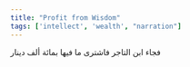```yaml
---
title: "Profit from Wisdom"
tags: ['intellect', 'wealth', "narration"]
---
```


 فجاء ابن التاجر فاشترى ما فيها بمائة ألف دينار

